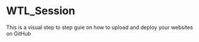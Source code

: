 # WTL_Session
This is a visual step to step guie on how to upload and deploy your websites on GitHub
